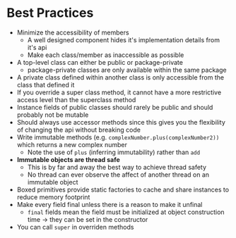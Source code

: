 # Best Practices

- Minimize the accessibility of members
    - A well designed component hides it's implementation details from it's api 
    - Make each class/member as inaccessible as possible
- A top-level class can either be public or package-private
  - package-private classes are only available within the same package 
- A private class defined within another class is only accessible from the class that defined it 
- If you override a super class method, it cannot have a more restrictive access level than the superclass method  
- Instance fields of public classes should rarely be public and should probably not be mutable
- Should always use accessor methods since this gives you the flexibility of changing the api without breaking code
- Write immutable methods (e.g. `complexNumber.plus(complexNumber2))` which returns a new complex number
  - Note the use of `plus` (inferring immutability) rather than `add`
- **Immutable objects are thread safe**
  - This is by far and away the best way to achieve thread safety
  - No thread can ever observe the affect of another thread on an immutable object
- Boxed primitives provide static factories to cache and share instances to reduce memory footprint
- Make every field final unless there is a reason to make it unfinal
    - `final` fields mean the field must be initialized at object construction time -> they can be set in the constructor
- You can call `super` in overriden methods
